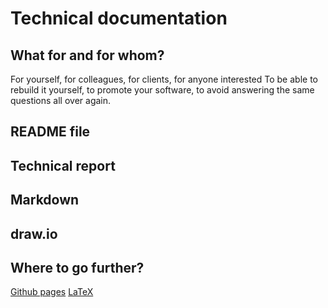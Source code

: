 # Technical documentation

## What for and for whom?
For yourself, for colleagues, for clients, for anyone interested
To be able to rebuild it yourself, to promote your software, to avoid answering the same questions all over again.

## README file


## Technical report


## Markdown


## draw.io



## Where to go further?
[Github pages](https://pages.github.com)
[LaTeX](https://www.overleaf.com)
